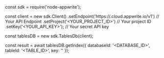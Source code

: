 const sdk = require('node-appwrite');

const client = new sdk.Client()
    .setEndpoint('https://<REGION>.cloud.appwrite.io/v1') // Your API Endpoint
    .setProject('<YOUR_PROJECT_ID>') // Your project ID
    .setKey('<YOUR_API_KEY>'); // Your secret API key

const tablesDB = new sdk.TablesDb(client);

const result = await tablesDB.getIndex({
    databaseId: '<DATABASE_ID>',
    tableId: '<TABLE_ID>',
    key: ''
});

